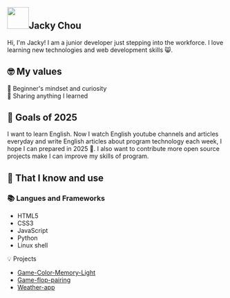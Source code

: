 ## <img width="50px" src="https://raw.githubusercontent.com/ms314006/ms314006/basic/resource/gqsm.png" />Jacky Chou

Hi, I'm Jacky! I am a junior developer just stepping into the workforce. I love learning new technologies and web development skills 😸.

## 🤓 My values
🍏 Beginner's mindset and curiosity<br>
🙌 Sharing anything I learned<br>

## 🔭 Goals of 2025

I want to learn English. Now I watch English youtube channels and articles everyday and write English articles about program technology each week, I hope I can prepared in 2025 💪. I also want to contribute more open source projects make I can improve my skills of program.

## 🧠 That I know and use
### 📚 Langues and Frameworks
- HTML5
- CSS3
- JavaScript
- Python
- Linux shell

 💡 Projects
- [Game-Color-Memory-Light](https://github.com/zhou-jacky000/Game-Color-Memory-Light.git)
- [Game-flop-pairing](https://github.com/zhou-jacky000/Game-flop-pairing.git)
- [Weather-app ](https://github.com/zhou-jacky000/Weather-app.git)
